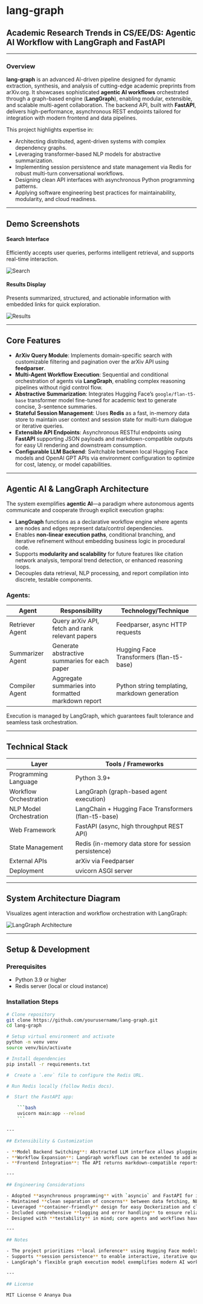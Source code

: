 # lang-graph

## Academic Research Trends in CS/EE/DS: Agentic AI Workflow with LangGraph and FastAPI

---

### Overview

**lang-graph** is an advanced AI-driven pipeline designed for dynamic extraction, synthesis, and analysis of cutting-edge academic preprints from arXiv.org. It showcases sophisticated **agentic AI workflows** orchestrated through a graph-based engine (**LangGraph**), enabling modular, extensible, and scalable multi-agent collaboration. The backend API, built with **FastAPI**, delivers high-performance, asynchronous REST endpoints tailored for integration with modern frontend and data pipelines.

This project highlights expertise in:

- Architecting distributed, agent-driven systems with complex dependency graphs.
- Leveraging transformer-based NLP models for abstractive summarization.
- Implementing session persistence and state management via Redis for robust multi-turn conversational workflows.
- Designing clean API interfaces with asynchronous Python programming patterns.
- Applying software engineering best practices for maintainability, modularity, and cloud readiness.

---

## Demo Screenshots

#### Search Interface

Efficiently accepts user queries, performs intelligent retrieval, and supports real-time interaction.

![Search](./search.png)

#### Results Display

Presents summarized, structured, and actionable information with embedded links for quick exploration.

![Results](./results.png)

---

## Core Features

- **ArXiv Query Module**: Implements domain-specific search with customizable filtering and pagination over the arXiv API using **feedparser**.
- **Multi-Agent Workflow Execution**: Sequential and conditional orchestration of agents via **LangGraph**, enabling complex reasoning pipelines without rigid control flow.
- **Abstractive Summarization**: Integrates Hugging Face’s `google/flan-t5-base` transformer model fine-tuned for academic text to generate concise, 3-sentence summaries.
- **Stateful Session Management**: Uses **Redis** as a fast, in-memory data store to maintain user context and session state for multi-turn dialogue or iterative queries.
- **Extensible API Endpoints**: Asynchronous RESTful endpoints using **FastAPI** supporting JSON payloads and markdown-compatible outputs for easy UI rendering and downstream consumption.
- **Configurable LLM Backend**: Switchable between local Hugging Face models and OpenAI GPT APIs via environment configuration to optimize for cost, latency, or model capabilities.

---

## Agentic AI & LangGraph Architecture

The system exemplifies **agentic AI**—a paradigm where autonomous agents communicate and cooperate through explicit execution graphs:

- **LangGraph** functions as a declarative workflow engine where agents are nodes and edges represent data/control dependencies.
- Enables **non-linear execution paths**, conditional branching, and iterative refinement without embedding business logic in procedural code.
- Supports **modularity and scalability** for future features like citation network analysis, temporal trend detection, or enhanced reasoning loops.
- Decouples data retrieval, NLP processing, and report compilation into discrete, testable components.

### Agents:

| Agent           | Responsibility                                      | Technology/Technique                                  |
|-----------------|----------------------------------------------------|-----------------------------------------------------|
| Retriever Agent | Query arXiv API, fetch and rank relevant papers    | Feedparser, async HTTP requests                      |
| Summarizer Agent| Generate abstractive summaries for each paper      | Hugging Face Transformers (flan-t5-base)            |
| Compiler Agent  | Aggregate summaries into formatted markdown report | Python string templating, markdown generation        |

Execution is managed by LangGraph, which guarantees fault tolerance and seamless task orchestration.

---

## Technical Stack

| Layer                   | Tools / Frameworks                                   |
|-------------------------|-----------------------------------------------------|
| Programming Language    | Python 3.9+                                         |
| Workflow Orchestration  | LangGraph (graph-based agent execution)             |
| NLP Model Orchestration | LangChain + Hugging Face Transformers (flan-t5-base)|
| Web Framework          | FastAPI (async, high throughput REST API)           |
| State Management       | Redis (in-memory data store for session persistence)|
| External APIs          | arXiv via Feedparser                                 |
| Deployment             | uvicorn ASGI server                                  |

---

## System Architecture Diagram

Visualizes agent interaction and workflow orchestration with LangGraph:

![LangGraph Architecture](./flow.png)

---

## Setup & Development

### Prerequisites

- Python 3.9 or higher
- Redis server (local or cloud instance)

### Installation Steps

```bash
# Clone repository
git clone https://github.com/yourusername/lang-graph.git
cd lang-graph

# Setup virtual environment and activate
python -m venv venv
source venv/bin/activate

# Install dependencies
pip install -r requirements.txt

#  Create a `.env` file to configure the Redis URL.

# Run Redis locally (follow Redis docs).

#  Start the FastAPI app:

    ```bash
    uvicorn main:app --reload
    ```

---

## Extensibility & Customization

- **Model Backend Switching**: Abstracted LLM interface allows plugging in different transformer models or OpenAI GPT engines with minimal code changes.
- **Workflow Expansion**: LangGraph workflows can be extended to add additional agents for citation extraction, trend forecasting, or multi-modal data analysis.
- **Frontend Integration**: The API returns markdown-compatible reports, simplifying integration with React, Vue, or static site generators.

---

## Engineering Considerations

- Adopted **asynchronous programming** with `asyncio` and FastAPI for improved scalability under concurrent requests.
- Maintained **clean separation of concerns** between data fetching, NLP processing, and API presentation layers.
- Leveraged **container-friendly** design for easy Dockerization and cloud deployment.
- Included comprehensive **logging and error handling** to ensure reliability in production environments.
- Designed with **testability** in mind; core agents and workflows have isolated unit tests.

---

## Notes

- The project prioritizes **local inference** using Hugging Face models to avoid API rate limits and reduce costs, but can be adapted to OpenAI’s API by updating configuration.
- Supports **session persistence** to enable interactive, iterative querying workflows.
- LangGraph’s flexible graph execution model exemplifies modern AI workflow engineering beyond linear pipelines.

---

## License

MIT License © Ananya Dua
